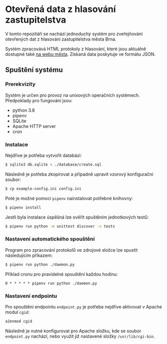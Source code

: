 # Otevřená data z hlasování zastupitelstva

V tomto repozitáři se nachází jednoduchý systém pro zveřejňování
otevřených dat z hlasování zastupitelstva města Brna.

Systém zpracovává HTML protokoly z hlasování, které jsou aktuálně dostupné
také [na webu města](https://www.brno.cz/sprava-mesta/dokumenty-mesta/zapisy-ze-zastupitelstva-mesta-brna/). Získaná data poskytuje ve formátu JSON.

## Spuštění systému

### Prerekvizity

Systém je určen pro provoz na unixových operačních systémech. Předpoklady pro fungování jsou:

- python 3.8
- pipenv
- SQLite
- Apache HTTP server
- cron

### Instalace

Nejdříve je potřeba vytvořit databázi:

```bash
$ sqlite3 db.sqlite < ./database/create.sql
```

Následně je potřeba zkopírovat a případně upravit vzorový konfigurační soubor:

```bash
$ cp example-config.ini config.ini
```

Poté je možné pomocí `pipenv` nainstalovat potřebné knihovny: 

```bash
$ pipenv install
```

Jestli byla instalace úspěšná lze ověřit spuštěním jednotkových testů:

```bash
$ pipenv run python -m unittest discover -s tests
```

### Nastavení automatického spouštění

Program pro zpracování protokolů ve zdrojové složce lze spustit následujícím příkazem:

```bash
$ pipenv run python ./daemon.py
```

Příklad cronu pro pravidelné spouštění každou hodinu:

```cron
0 * * * * * pipenv run python ./daemon.py
```

### Nastavení endpointu

Pro spouštění endpointu `endpoint.py` je potřeba nejdříve aktivovat v Apache
modul `cgid`:

```bash
a2enmod cgid
```

Následně je nutné konfigurovat pro Apache složku, kde se soubor `endpoint.py` 
nachází, nebo využít již nastavené složky `/usr/lib/cgi-bin`.
